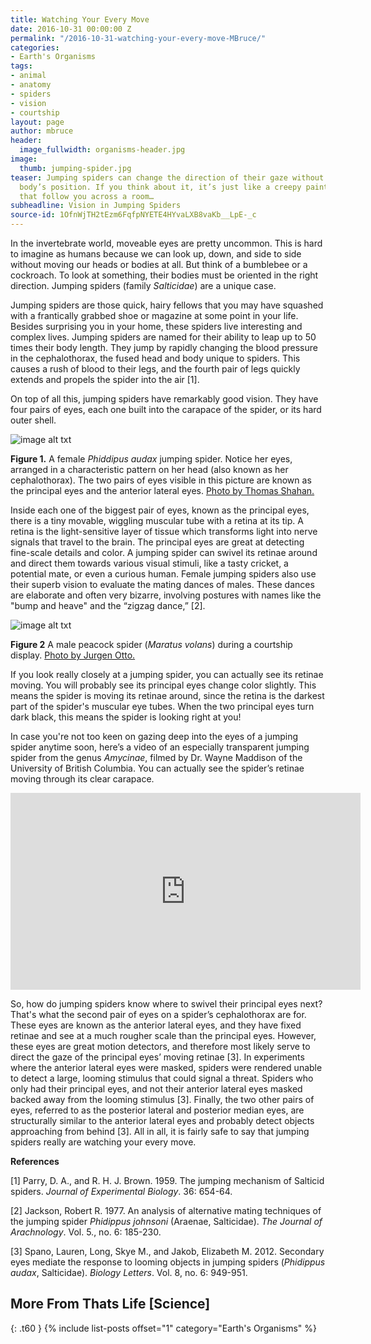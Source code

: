 ```yaml
---
title: Watching Your Every Move
date: 2016-10-31 00:00:00 Z
permalink: "/2016-10-31-watching-your-every-move-MBruce/"
categories:
- Earth's Organisms
tags:
- animal
- anatomy
- spiders
- vision
- courtship
layout: page
author: mbruce
header:
  image_fullwidth: organisms-header.jpg
image:
  thumb: jumping-spider.jpg
teaser: Jumping spiders can change the direction of their gaze without changing their
  body’s position. If you think about it, it’s just like a creepy painting with eyes
  that follow you across a room…
subheadline: Vision in Jumping Spiders
source-id: 1OfnWjTH2tEzm6FqfpNYETE4HYvaLXB8vaKb__LpE-_c
---
```


In the invertebrate world, moveable eyes are pretty uncommon. This is hard to imagine as humans because we can look up, down, and side to side without moving our heads or bodies at all. But think of a bumblebee or a cockroach. To look at something, their bodies must be oriented in the right direction. Jumping spiders (family *Salticidae*) are a unique case.

 
Jumping spiders are those quick, hairy fellows that you may have squashed with a frantically grabbed shoe or magazine at some point in your life. Besides surprising you in your home, these spiders live interesting and complex lives. Jumping spiders are named for their ability to leap up to 50 times their body length. They jump by rapidly changing the blood pressure in the cephalothorax, the fused head and body unique to spiders. This causes a rush of blood to their legs, and the fourth pair of legs quickly extends and propels the spider into the air [1].  

On top of all this, jumping spiders have remarkably good vision. They have four pairs of eyes, each one built into the carapace of the spider, or its hard outer shell. 

![image alt txt](https://upload.wikimedia.org/wikipedia/commons/b/b3/Adult_Female_Phidippus_audax_Jumping_Spider.jpg)

**Figure 1.** A female *Phiddipus audax* jumping spider. Notice her eyes, arranged in a characteristic pattern on her head (also known as her cephalothorax). The two pairs of eyes visible in this picture are known as the principal eyes and the anterior lateral eyes. [Photo by Thomas Shahan.](https://upload.wikimedia.org/wikipedia/commons/b/b3/Adult_Female_Phidippus_audax_Jumping_Spider.jpg)

Inside each one of the biggest pair of eyes, known as the principal eyes, there is a tiny movable, wiggling muscular tube with a retina at its tip. A retina is the light-sensitive layer of tissue which transforms light into nerve signals that travel to the brain. The principal eyes are great at detecting fine-scale details and color. A jumping spider can swivel its retinae around and direct them towards various visual stimuli, like a tasty cricket, a potential mate, or even a curious human. Female jumping spiders also use their superb vision to evaluate the mating dances of males. These dances are elaborate and often very bizarre, involving postures with names like the "bump and heave" and the “zigzag dance,” [2].

![image alt txt](https://upload.wikimedia.org/wikipedia/commons/5/53/MalePeacockSpider.jpg)

**Figure 2** A male peacock spider (*Maratus volans*) during a courtship display. [Photo by Jurgen Otto.](https://en.wikipedia.org/wiki/Maratus_volans#/media/File:MalePeacockSpider.jpg)

 

If you look really closely at a jumping spider, you can actually see its retinae moving. You will probably see its principal eyes change color slightly. This means the spider is moving its retinae around, since the retina is the darkest part of the spider's muscular eye tubes. When the two principal eyes turn dark black, this means the spider is looking right at you!

 

In case you're not too keen on gazing deep into the eyes of a jumping spider anytime soon, here’s a video of an especially transparent jumping spider from the genus *Amycinae*, filmed by Dr. Wayne Maddison of the University of British Columbia. You can actually see the spider’s retinae moving through its clear carapace. 

 
<iframe width="560" height="315" src="https://www.youtube.com/embed/gvN_ex95IcE" frameborder="0" allowfullscreen></iframe>


So, how do jumping spiders know where to swivel their principal eyes next? That's what the second pair of eyes on a spider’s cephalothorax are for. These eyes are known as the anterior lateral eyes, and they have fixed retinae and see at a much rougher scale than the principal eyes. However, these eyes are great motion detectors, and therefore most likely serve to direct the gaze of the principal eyes’ moving retinae [3].  In experiments where the anterior lateral eyes were masked, spiders were rendered unable to detect a large, looming stimulus that could signal a threat. Spiders who only had their principal eyes, and not their anterior lateral eyes masked backed away from the looming stimulus [3]. Finally, the two other pairs of eyes, referred to as the posterior lateral and posterior median eyes, are structurally similar to the anterior lateral eyes and probably detect objects approaching from behind [3]. All in all, it is fairly safe to say that jumping spiders really are watching your every move. 

**References**

[1] Parry, D. A., and R. H. J. Brown. 1959. The jumping mechanism of Salticid spiders. *Journal of Experimental Biology*. 36: 654-64.

[2] Jackson, Robert R. 1977.  An analysis of alternative mating techniques of the jumping spider *Phidippus johnsoni* (Araenae, Salticidae). *The Journal of Arachnology*. Vol. 5., no. 6: 185-230. 

[3] Spano, Lauren, Long, Skye M., and Jakob, Elizabeth M. 2012. Secondary eyes mediate the response to looming objects in jumping spiders (*Phidippus audax*, Salticidae). *Biology Letters*. Vol. 8, no. 6: 949-951.

## More From Thats Life [Science]
{: .t60 }
{% include list-posts offset="1" category="Earth's Organisms" %}
